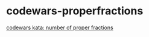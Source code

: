 # codewars-properfractions
[codewars kata: number of proper fractions](https://www.codewars.com/kata/55b7bb74a0256d4467000070/train/javascript)
